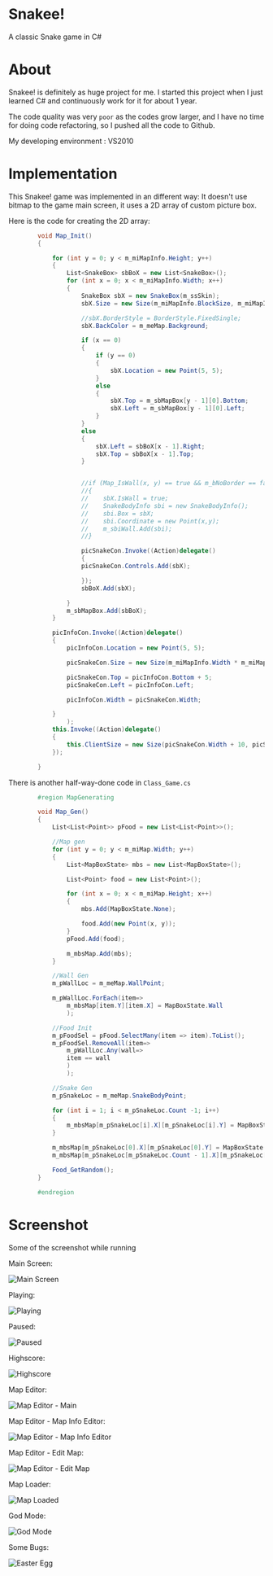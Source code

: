 Snakee!
==========
A classic Snake game in C#

About
=========
Snakee! is definitely as huge project for me. I started this project when I just learned C# and continuously work for it for about 1 year.

The code quality was very `poor` as the codes grow larger, and I have no time for doing code refactoring, so I pushed all the code to Github.

My developing environment : VS2010


Implementation
==============
This Snakee! game was implemented in an different way: It doesn't use bitmap to the game main screen, it uses a 2D array of custom picture box.

Here is the code for creating the 2D array:

```csharp
        void Map_Init()
        {

            for (int y = 0; y < m_miMapInfo.Height; y++)
            {
                List<SnakeBox> sbBoX = new List<SnakeBox>();
                for (int x = 0; x < m_miMapInfo.Width; x++)
                {
                    SnakeBox sbX = new SnakeBox(m_ssSkin);
                    sbX.Size = new Size(m_miMapInfo.BlockSize, m_miMapInfo.BlockSize);

                    //sbX.BorderStyle = BorderStyle.FixedSingle;
                    sbX.BackColor = m_meMap.Background;

                    if (x == 0)
                    {
                        if (y == 0)
                        {
                            sbX.Location = new Point(5, 5);
                        }
                        else
                        {
                            sbX.Top = m_sbMapBox[y - 1][0].Bottom;
                            sbX.Left = m_sbMapBox[y - 1][0].Left;
                        }
                    }
                    else
                    {
                        sbX.Left = sbBoX[x - 1].Right;
                        sbX.Top = sbBoX[x - 1].Top;
                    }


                    //if (Map_IsWall(x, y) == true && m_bNoBorder == false)
                    //{
                    //    sbX.IsWall = true;
                    //    SnakeBodyInfo sbi = new SnakeBodyInfo();
                    //    sbi.Box = sbX;
                    //    sbi.Coordinate = new Point(x,y);
                    //    m_sbiWall.Add(sbi);
                    //}

                    picSnakeCon.Invoke((Action)delegate()
                    {
                    picSnakeCon.Controls.Add(sbX);

                    });
                    sbBoX.Add(sbX);

                }
                m_sbMapBox.Add(sbBoX);
            }

            picInfoCon.Invoke((Action)delegate()
            {
                picInfoCon.Location = new Point(5, 5);

                picSnakeCon.Size = new Size(m_miMapInfo.Width * m_miMapInfo.BlockSize + 15, m_miMapInfo.Height * m_miMapInfo.BlockSize + 15);

                picSnakeCon.Top = picInfoCon.Bottom + 5;
                picSnakeCon.Left = picInfoCon.Left;

                picInfoCon.Width = picSnakeCon.Width;

            }
                );
            this.Invoke((Action)delegate()
            { 
                this.ClientSize = new Size(picSnakeCon.Width + 10, picSnakeCon.Height + picInfoCon.Height + 20);
            });

        }
```

There is another half-way-done code in `Class_Game.cs`
```csharp
        #region MapGenerating

        void Map_Gen()
        {
            List<List<Point>> pFood = new List<List<Point>>();

            //Map gen
            for (int y = 0; y < m_miMap.Width; y++)
            {
                List<MapBoxState> mbs = new List<MapBoxState>();

                List<Point> food = new List<Point>();

                for (int x = 0; x < m_miMap.Height; x++)
                {
                    mbs.Add(MapBoxState.None);

                    food.Add(new Point(x, y));
                }
                pFood.Add(food);

                m_mbsMap.Add(mbs);
            }

            //Wall Gen
            m_pWallLoc = m_meMap.WallPoint;

            m_pWallLoc.ForEach(item=>
                m_mbsMap[item.Y][item.X] = MapBoxState.Wall
                );

            //Food Init
            m_pFoodSel = pFood.SelectMany(item => item).ToList();
            m_pFoodSel.RemoveAll(item=>
                m_pWallLoc.Any(wall=>
                item == wall
                )
                );

            //Snake Gen
            m_pSnakeLoc = m_meMap.SnakeBodyPoint;

            for (int i = 1; i < m_pSnakeLoc.Count -1; i++)
            {
                m_mbsMap[m_pSnakeLoc[i].X][m_pSnakeLoc[i].Y] = MapBoxState.Body_DR;
            }

            m_mbsMap[m_pSnakeLoc[0].X][m_pSnakeLoc[0].Y] = MapBoxState.Tail_R;
            m_mbsMap[m_pSnakeLoc[m_pSnakeLoc.Count - 1].X][m_pSnakeLoc[m_pSnakeLoc.Count - 1].Y] = MapBoxState.Head_R;

            Food_GetRandom();
        }

        #endregion
```

Screenshot
===========
Some of the screenshot while running

Main Screen:

![Main Screen](/Screenshots/Main.png "Snakee Main Screen")

Playing:

![Playing](/Screenshots/Play-Main.png "Playing")

Paused:

![Paused](/Screenshots/Play-Paused.png "Paused")

Highscore:

![Highscore](/Screenshots/Highscore.png "Highscore")

Map Editor:

![Map Editor - Main](/Screenshots/MapEditor-Main.png "Map Editor - Main")

Map Editor - Map Info Editor:

![Map Editor - Map Info Editor](/Screenshots/MapEditor-InfoEditor.png "Map Editor - Info Editor")

Map Editor - Edit Map:

![Map Editor - Edit Map](/Screenshots/MapEditor-Map.png "Map Editor - Edit Map")

Map Loader:

![Map Loaded](/Screenshots/MapLoader.png "Map Loader")

God Mode:

![God Mode](/Screenshots/GodMode.png "God Mode")

Some Bugs:

![Easter Egg](/Screenshots/EasterEgg.png "Easter Egg")
